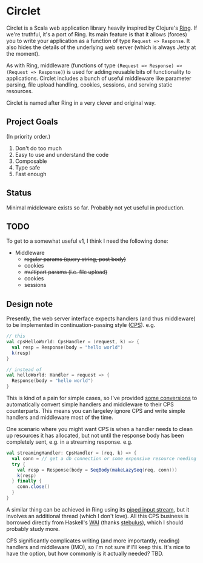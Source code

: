 # Circlet

Circlet is a Scala web application library heavily inspired by Clojure's
[Ring](https://github.com/ring-clojure/ring).  If we're truthful, it's a port of Ring.
Its main feature is that it allows (forces) you to write your application as a function of 
type `Request => Response`.  It also hides the details of the underlying web server 
(which is always Jetty at the moment).

As with Ring, middleware (functions of type `(Request => Response) => (Request => Response)`) 
is used for adding reusable bits of functionality to applications.  Circlet includes a bunch of
useful middleware like parameter parsing, file upload handling, cookies, sessions, 
and serving static resources.

Circlet is named after Ring in a very clever and original way.

## Project Goals

(In priority order.)

1. Don't do too much
1. Easy to use and understand the code
1. Composable
1. Type safe
1. Fast enough

## Status

Minimal middleware exists so far.  Probably not yet useful in production.

## TODO

To get to a somewhat useful v1, I think I need the following done:

* Middleware
  * ~~regular params (query string, post body)~~
  * cookies
  * ~~multipart params (i.e. file upload)~~
  * cookies
  * sessions

## Design note

Presently, the web server interface expects handlers (and thus middleware) to be implemented in 
continuation-passing style ([CPS](https://en.wikipedia.org/wiki/Continuation-passing_style)). e.g.

```scala
// this
val cpsHelloWorld: CpsHandler = (request, k) => {
  val resp = Response(body = "hello world")
  k(resp)
}

// instead of
val helloWorld: Handler = request => {
  Response(body = "hello world")
}
```

This is kind of a pain for simple cases, so I've provided [some conversions](src/main/scala/com/markfeeney/circlet/CpsConverters.scala) 
to automatically convert simple handlers and middleware to their CPS counterparts. This means you 
can largeley ignore CPS and write simple handlers and middleware most of the time.

One scenario where you might want CPS is when a handler needs to clean up resources it has allocated, but
not until the response body has been completely sent, e.g. in a streaming response. e.g.
 
```scala
val streamingHandler: CpsHandler = (req, k) => {
  val conn = // get a db connection or some expensive resource needing cleanup
  try {
    val resp = Response(body = SeqBody(makeLazySeq(req, conn)))
    k(resp)
  } finally {
    conn.close()
  }
}
```

A similar thing can be achieved in Ring using its [piped input stream](https://github.com/ring-clojure/ring/blob/d302502ea4da392016963d33bd81028bc761d8c8/ring-core/src/ring/util/io.clj#L26-L29), 
but it involves an additional thread (which I don't love).  All this CPS business is borrowed directly
from Haskell's [WAI](https://hackage.haskell.org/package/wai-3.2.1/docs/Network-Wai.html) (thanks [stebulus](https://github.com/stebulus)),
which I should probably study more.

CPS significantly complicates writing (and more importantly, reading) handlers and middleware (IMO),
so I'm not sure if I'll keep this.  It's nice to have the option, but how commonly is it actually needed? TBD.
